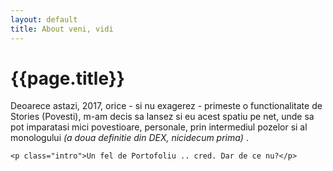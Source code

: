 ```yaml
---
layout: default
title: About veni, vidi
---
```


<div class="post">
	<h1 class="pageTitle">{{page.title}}</h1>
	<p class="intro"><span class="dropcap">D</span>eoarece astazi, 2017, orice - si nu exagerez - primeste o functionalitate de Stories (Povesti), m-am decis sa lansez si eu acest spatiu pe net, unde sa pot imparatasi mici povestioare, personale, prin intermediul pozelor si al monologului <i>(a doua definitie din DEX, nicidecum prima)</i> .</p>

 	<p class="intro">Un fel de Portofoliu .. cred. Dar de ce nu?</p>



</div>
